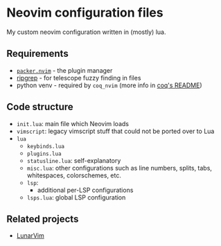# Neovim configuration files

My custom neovim configuration written in (mostly) lua.

## Requirements

 - [`packer.nvim`](https://github.com/wbthomason/packer.nvim#quickstart) - the plugin manager
 - [ripgrep](https://github.com/BurntSushi/ripgrep#installation) - for telescope fuzzy finding in files
 - python venv - required by `coq_nvim` (more info in [coq's README](https://github.com/ms-jpq/coq_nvim#install))

## Code structure

 - `init.lua`: main file which Neovim loads
 - `vimscript`: legacy vimscript stuff that could not be ported over to Lua
 - `lua`
    - `keybinds.lua`
    - `plugins.lua`
    - `statusline.lua`: self-explanatory
    - `misc.lua`: other configurations such as line numbers, splits, tabs, whitespaces, colorschemes, etc.
    - `lsp`:
        - additional per-LSP configurations
    - `lsps.lua`: global LSP configuration

## Related projects

 - [LunarVim](https://github.com/ChristianChiarulli/LunarVim)

